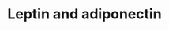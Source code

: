 ---
annotations:
- id: DOID:4194
  parent: disease of metabolism
  type: Disease Ontology
  value: glucose metabolism disease
- id: PW:0000563
  parent: signaling pathway
  type: Pathway Ontology
  value: adiponectin signaling pathway
- id: PW:0000363
  parent: regulatory pathway
  type: Pathway Ontology
  value: leptin system pathway
- id: PW:0000563
  parent: signaling pathway
  type: Pathway Ontology
  value: adiponectin signaling pathway
- id: PW:0000363
  parent: regulatory pathway
  type: Pathway Ontology
  value: leptin system pathway
- id: DOID:4194
  parent: disease of metabolism
  type: Disease Ontology
  value: glucose metabolism disease
authors:
- Khanspers
- MaintBot
citedin:
- link: PMC9440113
  title: Machine learning and bioinformatics to identify 8 autophagy-related biomarkers
    and construct gene regulatory networks in dilated cardiomyopathy (2022)
communities:
- ONTOX
description: Proposed mechanism by which leptin and adiponectin stimulate fatty acid
  oxidation. Adapted from fig 1 in [Dyck et al.](http://www.ncbi.nlm.nih.gov/pubmed/16497175).   Proteins
  on this pathway have targeted assays available via the [CPTAC Assay Portal](https://assays.cancer.gov/available_assays?wp_id=WP3934).
last-edited: 2025-04-30
ndex: 8d63591f-8b68-11eb-9e72-0ac135e8bacf
organisms:
- Homo sapiens
redirect_from:
- /index.php/Pathway:WP3934
- /instance/WP3934
- /instance/WP3934_r138699
revision: r138699
schema-jsonld:
- '@context': https://schema.org/
  '@id': https://wikipathways.github.io/pathways/WP3934.html
  '@type': Dataset
  creator:
    '@type': Organization
    name: WikiPathways
  description: Proposed mechanism by which leptin and adiponectin stimulate fatty
    acid oxidation. Adapted from fig 1 in [Dyck et al.](http://www.ncbi.nlm.nih.gov/pubmed/16497175).   Proteins
    on this pathway have targeted assays available via the [CPTAC Assay Portal](https://assays.cancer.gov/available_assays?wp_id=WP3934).
  keywords:
  - ACACA
  - ADIPOQ
  - ADIPOR1
  - ADIPOR2
  - Acetyl-CoA
  - CPT1A
  - Fatty acid
  - LEP
  - LEPR
  - Malonyl-CoA
  - PRKAA1
  - PRKAB1
  - PRKAG1
  license: CC0
  name: Leptin and adiponectin
seo: CreativeWork
title: Leptin and adiponectin
wpid: WP3934
---
